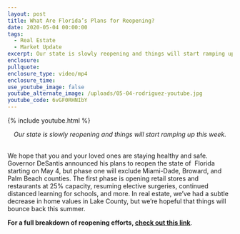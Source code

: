 ```yaml
---
layout: post
title: What Are Florida’s Plans for Reopening?
date: 2020-05-04 00:00:00
tags:
  - Real Estate
  - Market Update
excerpt: Our state is slowly reopening and things will start ramping up this week.
enclosure:
pullquote:
enclosure_type: video/mp4
enclosure_time:
use_youtube_image: false
youtube_alternate_image: /uploads/05-04-rodriguez-youtube.jpg
youtube_code: 6vGF0RHNIbY
---
```


{% include youtube.html %}

<center><em>Our state is slowly reopening and things will start ramping up this week.</em></center>

<br>We hope that you and your loved ones are staying healthy and safe. Governor DeSantis announced his plans to reopen the state of &nbsp;Florida starting on May 4, but phase one will exclude Miami-Dade, Broward, and Palm Beach counties. The first phase is opening retail stores and restaurants at 25% capacity, resuming elective surgeries, continued distanced learning for schools, and more. In real estate, we’ve had a subtle decrease in home values in Lake County, but we’re hopeful that things will bounce back this summer.

**For a full breakdown of reopening efforts, <u><a target="_blank" href="https://www.flgov.com/wp-content/uploads/covid19/Taskforce%20Report.pdf">check out this link</a></u>**.